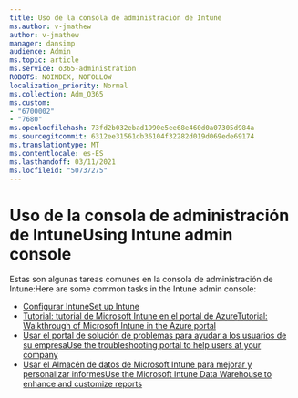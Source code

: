 ```yaml
---
title: Uso de la consola de administración de Intune
ms.author: v-jmathew
author: v-jmathew
manager: dansimp
audience: Admin
ms.topic: article
ms.service: o365-administration
ROBOTS: NOINDEX, NOFOLLOW
localization_priority: Normal
ms.collection: Adm_O365
ms.custom:
- "6700002"
- "7680"
ms.openlocfilehash: 73fd2b032ebad1990e5ee68e460d0a07305d984a
ms.sourcegitcommit: 6312ee31561db36104f32282d019d069ede69174
ms.translationtype: MT
ms.contentlocale: es-ES
ms.lasthandoff: 03/11/2021
ms.locfileid: "50737275"
---
```

# <a name="using-intune-admin-console"></a><span data-ttu-id="fa83a-102">Uso de la consola de administración de Intune</span><span class="sxs-lookup"><span data-stu-id="fa83a-102">Using Intune admin console</span></span>

<span data-ttu-id="fa83a-103">Estas son algunas tareas comunes en la consola de administración de Intune:</span><span class="sxs-lookup"><span data-stu-id="fa83a-103">Here are some common tasks in the Intune admin console:</span></span>

- [<span data-ttu-id="fa83a-104">Configurar Intune</span><span class="sxs-lookup"><span data-stu-id="fa83a-104">Set up Intune</span></span>](https://docs.microsoft.com/mem/intune/fundamentals/setup-steps)
- [<span data-ttu-id="fa83a-105">Tutorial: tutorial de Microsoft Intune en el portal de Azure</span><span class="sxs-lookup"><span data-stu-id="fa83a-105">Tutorial: Walkthrough of Microsoft Intune in the Azure portal</span></span>](https://docs.microsoft.com/mem/intune/fundamentals/tutorial-walkthrough-intune-portal)
- [<span data-ttu-id="fa83a-106">Usar el portal de solución de problemas para ayudar a los usuarios de su empresa</span><span class="sxs-lookup"><span data-stu-id="fa83a-106">Use the troubleshooting portal to help users at your company</span></span>](https://docs.microsoft.com/mem/intune/fundamentals/help-desk-operators)
- [<span data-ttu-id="fa83a-107">Usar el Almacén de datos de Microsoft Intune para mejorar y personalizar informes</span><span class="sxs-lookup"><span data-stu-id="fa83a-107">Use the Microsoft Intune Data Warehouse to enhance and customize reports</span></span>](https://docs.microsoft.com/mem/intune/developer/reports-nav-create-intune-reports)
